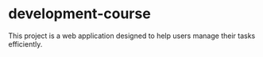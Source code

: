 # development-course
This project is a web application designed to help users manage their tasks efficiently.
